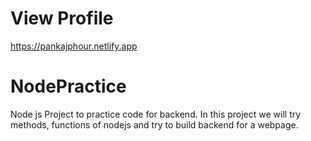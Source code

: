 # View Profile
https://pankajphour.netlify.app
# NodePractice
Node js Project to practice code for backend. In this project we will try methods, functions of nodejs and try to build backend for a webpage.
